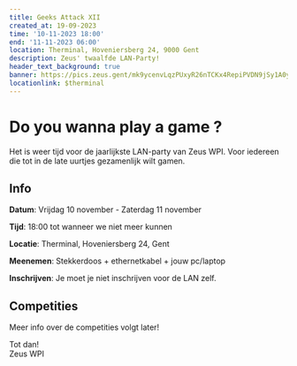 ```yaml
---
title: Geeks Attack XII
created_at: 19-09-2023
time: '10-11-2023 18:00'
end: '11-11-2023 06:00'
location: Therminal, Hoveniersberg 24, 9000 Gent
description: Zeus' twaalfde LAN-Party!
header_text_background: true
banner: https://pics.zeus.gent/mk9ycenvLqzPUxyR26nTCKx4RepiPVDN9jSy1A0y.png
locationlink: $therminal
---
```


# Do you wanna play a game ?
Het is weer tijd voor de jaarlijkste LAN-party van Zeus WPI. Voor iedereen die tot in de late uurtjes gezamenlijk wilt gamen.

## Info

**Datum**: Vrijdag 10 november - Zaterdag 11 november

**Tijd**: 18:00 tot wanneer we niet meer kunnen

**Locatie**: Therminal, Hoveniersberg 24, Gent

**Meenemen**: Stekkerdoos + ethernetkabel + jouw pc/laptop

**Inschrijven**: Je moet je niet inschrijven voor de LAN zelf.

## Competities

Meer info over de competities volgt later!

Tot dan!  
Zeus WPI
